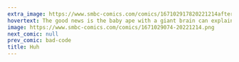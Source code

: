 ```yaml
---
extra_image: https://www.smbc-comics.com/comics/167102917820221214after.png
hovertext: The good news is the baby ape with a giant brain can explain to you that there were perfectly good reasons for everything.
image: https://www.smbc-comics.com/comics/1671029074-20221214.png
next_comic: null
prev_comic: bad-code
title: Huh
---
```


